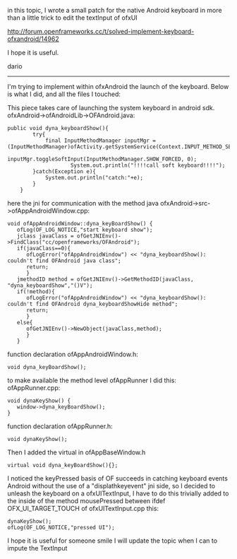 in this topic, I wrote a small patch for the native Android keyboard in more than a little trick to edit the textInput of ofxUI

http://forum.openframeworks.cc/t/solved-implement-keyboard-ofxandroid/14962

I hope it is useful.

dario

----------------------------------------------------------------------------------------------------

I'm trying to implement within ofxAndroid the launch of the
keyboard.
Below is what I did, and all the files I touched:

This piece takes care of launching the system keyboard in android sdk.
ofxAndroid->ofAndroidLib->OFAndroid.java:

```
public void dyna_keyboardShow(){
		try{
		    final InputMethodManager inputMgr = (InputMethodManager)ofActivity.getSystemService(Context.INPUT_METHOD_SERVICE);
                    inputMgr.toggleSoftInput(InputMethodManager.SHOW_FORCED, 0);
                    System.out.println("!!!!call soft keyboard!!!!");
		}catch(Exception e){
		    System.out.println("catch:"+e);
		}
	}
```

here the jni for communication with the method java
ofxAndroid->src->ofAppAndroidWindow.cpp:

```
void ofAppAndroidWindow::dyna_keyBoardShow() {
   ofLog(OF_LOG_NOTICE,"start keyboard show");
   jclass javaClass = ofGetJNIEnv()->FindClass("cc/openframeworks/OFAndroid");
   if(javaClass==0){
      ofLogError("ofAppAndroidWindow") << "dyna_keyboardShow(): couldn't find OFAndroid java class";
      return;
      }
   jmethodID method = ofGetJNIEnv()->GetMethodID(javaClass, "dyna_keyboardShow","()V");
   if(!method){
      ofLogError("ofAppAndroidWindow") << "dyna_keyboardShow(): couldn't find OFAndroid dyna_keyboardShowHide method";
      return;
      }
   else{
      ofGetJNIEnv()->NewObject(javaClass,method);
      }
   }
```

function declaration
ofAppAndroidWindow.h:

```
void dyna_keyBoardShow();
```

to make available the method level ofAppRunner I did this:
ofAppRunner.cpp:

```
void dynaKeyShow() {
   window->dyna_keyBoardShow();
}
```

function declaration ofAppRunner.h:

```
void dynaKeyShow();
```

Then I added the virtual in ofAppBaseWindow.h

```
virtual void dyna_keyBoardShow(){};
```

I noticed the keyPressed basis of OF succeeds in catching keyboard events
Android without the use of a "displathkeyevent" jni side, so I decided to unleash the keyboard on a ofxUITextInput, I have to do this trivially added to the inside of the method mousePressed between ifdef OFX_UI_TARGET_TOUCH of ofxUITextInput.cpp this:

```
dynaKeyShow();
ofLog(OF_LOG_NOTICE,"pressed UI");
```

I hope it is useful for someone smile
I will update the topic when I can to impute the TextInput
